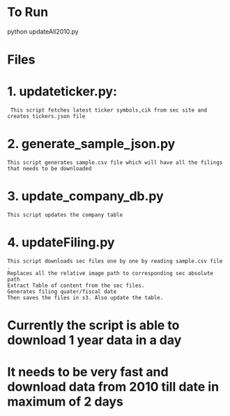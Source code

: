 # To Run
python updateAll2010.py


# Files
# 1. updateticker.py:
     This script fetches latest ticker symbols,cik from sec site and creates tickers.json file


# 2. generate_sample_json.py
    This script generates sample.csv file which will have all the filings that needs to be downloaded

# 3. update_company_db.py
    This script updates the company table


# 4. updateFiling.py
    This script downloads sec files one by one by reading sample.csv file . 
    Replaces all the relative image path to corresponding sec absolute path
    Extract Table of content from the sec files.
    Generates filing quater/fiscal date
    Then saves the files in s3. Also update the table.


# Currently the script is able to download 1 year data in a day
# It needs to be very fast and download data from 2010 till date in maximum of 2 days 